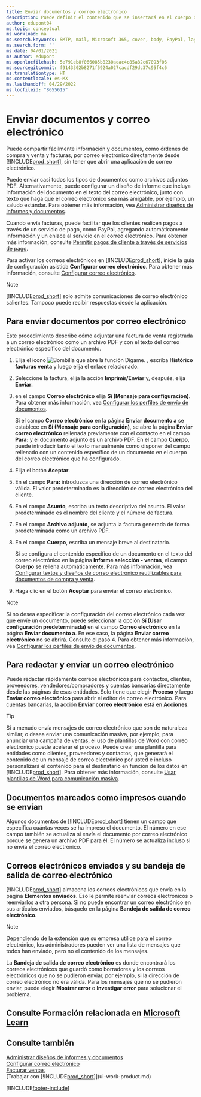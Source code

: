 ```yaml
---
title: Enviar documentos y correo electrónico
description: Puede definir el contenido que se insertará en el cuerpo de un mensaje de correo electrónico, por ejemplo, un vínculo de PayPal. También es posible adjuntar documentos a los mensajes de correo electrónico.
author: edupont04
ms.topic: conceptual
ms.workload: na
ms.search.keywords: SMTP, mail, Microsoft 365, cover, body, PayPal, layout
ms.search.form: ''
ms.date: 04/01/2021
ms.author: edupont
ms.openlocfilehash: 5e791eb8f066085b8230aeac4c85a82c67093f06
ms.sourcegitcommit: f9143302b8271f5924a027cacdf29dc37c95f4c6
ms.translationtype: HT
ms.contentlocale: es-MX
ms.lasthandoff: 04/29/2022
ms.locfileid: "8655615"
---
```

# <a name="send-documents-and-emails"></a>Enviar documentos y correo electrónico

Puede compartir fácilmente información y documentos, como órdenes de compra y venta y facturas, por correo electrónico directamente desde [!INCLUDE[prod_short](includes/prod_short.md)], sin tener que abrir una aplicación de correo electrónico.  

Puede enviar casi todos los tipos de documentos como archivos adjuntos PDF. Alternativamente, puede configurar un diseño de informe que incluya información del documento en el texto del correo electrónico, junto con texto que haga que el correo electrónico sea más amigable, por ejemplo, un saludo estándar. Para obtener más información, vea [Administrar diseños de informes y documentos](ui-manage-report-layouts.md). <!--this topic does not mention how to set up a layout for email. Need to investigate.-->

Cuando envía facturas, puede facilitar que los clientes realicen pagos a través de un servicio de pago, como PayPal, agregando automáticamente información y un enlace al servicio en el correo electrónico. Para obtener más información, consulte [Permitir pagos de cliente a través de servicios de pago](sales-how-enable-payment-service-extensions.md).

Para activar los correos electrónicos en [!INCLUDE[prod_short](includes/prod_short.md)], inicie la guía de configuración asistida **Configurar correo electrónico**. Para obtener más información, consulte [Configurar correo electrónico](admin-how-setup-email.md).

> [!NOTE]
> [!INCLUDE[prod_short](includes/prod_short.md)] solo admite comunicaciones de correo electrónico salientes. Tampoco puede recibir respuestas desde la aplicación.

## <a name="to-send-documents-by-email"></a>Para enviar documentos por correo electrónico

Este procedimiento describe cómo adjuntar una factura de venta registrada a un correo electrónico como un archivo PDF y con el texto del correo electrónico específico del documento. <!--update this-->

1. Elija el icono ![Bombilla que abre la función Dígame.](media/ui-search/search_small.png "Dígame qué desea hacer") , escriba **Histórico facturas venta** y luego elija el enlace relacionado.
2. Seleccione la factura, elija la acción **Imprimir/Enviar** y, después, elija **Enviar**.
3. en el campo **Correo electrónico** elija **Sí (Mensaje para configuración)**. Para obtener más información, vea [Configurar los perfiles de envío de documentos](sales-how-setup-document-send-profiles.md).
    
    Si el campo **Correo electrónico** en la página **Enviar documento a** se establece en **Sí (Mensaje para configuración)**, se abre la página **Enviar correo electrónico** rellenada previamente con el contacto en el campo **Para:** y el documento adjunto es un archivo PDF. En el campo **Cuerpo**, puede introducir tanto el texto manualmente como disponer del campo rellenado con un contenido específico de un documento en el cuerpo del correo electrónico que ha configurado.

4. Elija el botón **Aceptar**.
5. En el campo **Para:** introduzca una dirección de correo electrónico válida. El valor predeterminado es la dirección de correo electrónico del cliente.
6. En el campo **Asunto**, escriba un texto descriptivo del asunto. El valor predeterminado es el nombre del cliente y el número de factura.
7. En el campo **Archivo adjunto**, se adjunta la factura generada de forma predeterminada como un archivo PDF.
8. En el campo **Cuerpo**, escriba un mensaje breve al destinatario.

    Si se configura el contenido específico de un documento en el texto del correo electrónico en la página **Informe selección - ventas**, el campo **Cuerpo** se rellena automáticamente. Para más información, vea [Configurar textos y diseños de correo electrónico reutilizables para documentos de compra y venta](admin-how-setup-email.md#set-up-reusable-email-texts-and-layouts-for-sales-and-purchase-documents).
9. Haga clic en el botón **Aceptar** para enviar el correo electrónico.

> [!NOTE]  
> Si no desea especificar la configuración del correo electrónico cada vez que envíe un documento, puede seleccionar la opción **Sí (Usar configuración predeterminada)** en el campo **Correo electrónico** en la página **Enviar documento a**. En ese caso, la página **Enviar correo electrónico** no se abrirá. Consulte el paso 4. Para obtener más información, vea [Configurar los perfiles de envío de documentos](sales-how-setup-document-send-profiles.md).  

## <a name="to-compose-and-send-an-email"></a>Para redactar y enviar un correo electrónico
Puede redactar rápidamente correos electrónicos para contactos, clientes, proveedores, vendedores/compradores y cuentas bancarias directamente desde las páginas de esas entidades. Solo tiene que elegir **Proceso** y luego **Enviar correo electrónico** para abrir el editor de correo electrónico. Para cuentas bancarias, la acción **Enviar correo electrónico** está en **Acciones**.

> [!TIP]
> Si a menudo envía mensajes de correo electrónico que son de naturaleza similar, o desea enviar una comunicación masiva, por ejemplo, para anunciar una campaña de ventas, el uso de plantillas de Word con correo electrónico puede acelerar el proceso. Puede crear una plantilla para entidades como clientes, proveedores y contactos, que generará el contenido de un mensaje de correo electrónico por usted e incluso personalizará el contenido para el destinatario en función de los datos en [!INCLUDE[prod_short](includes/prod_short.md)]. Para obtener más información, consulte [Usar plantillas de Word para comunicación masiva](ui-mail-merge.md).  

## <a name="documents-marked-as-printed-when-they-are-sent"></a>Documentos marcados como impresos cuando se envían

Algunos documentos de [!INCLUDE[prod_short](includes/prod_short.md)] tienen un campo que especifica cuántas veces se ha impreso el documento. El número en ese campo <!--"that field?" need a name...--> también se actualiza si envía el documento por correo electrónico porque se genera un archivo PDF para él. El número se actualiza incluso si no envía el correo electrónico. <!--guessing this is because emails are technically reports, so the counter bumps up whenever someone creates an email. Need to verify.-->

## <a name="sent-emails-and-your-email-outbox"></a>Correos electrónicos enviados y su bandeja de salida de correo electrónico

[!INCLUDE[prod_short](includes/prod_short.md)] almacena los correos electrónicos que envía en la página **Elementos enviados**. Eso le permite reenviar correos electrónicos o reenviarlos a otra persona. Si no puede encontrar un correo electrónico en sus artículos enviados, búsquelo en la página **Bandeja de salida de correo electrónico**. 

> [!NOTE]
> Dependiendo de la extensión que su empresa utilice para el correo electrónico, los administradores pueden ver una lista de mensajes que todos han enviado, pero no el contenido de los mensajes.

La **Bandeja de salida de correo electrónico** es donde encontrará los correos electrónicos que guardó como borradores y los correos electrónicos que no se pudieron enviar, por ejemplo, si la dirección de correo electrónico no era válida. Para los mensajes que no se pudieron enviar, puede elegir **Mostrar error** o **Investigar error** para solucionar el problema.  

## <a name="see-related-training-at-microsoft-learn"></a>Consulte Formación relacionada en [Microsoft Learn](/learn/modules/set-up-email/)

## <a name="see-also"></a>Consulte también

[Administrar diseños de informes y documentos](ui-manage-report-layouts.md)  
[Configurar correo electrónico](admin-how-setup-email.md)  
[Facturar ventas](sales-how-invoice-sales.md)  
[Trabajar con [!INCLUDE[prod_short](includes/prod_short.md)]](ui-work-product.md)


[!INCLUDE[footer-include](includes/footer-banner.md)]
